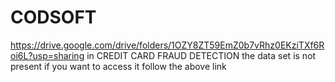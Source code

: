 # CODSOFT
https://drive.google.com/drive/folders/1OZY8ZT59EmZ0b7vRhz0EKziTXf6Roi6L?usp=sharing
in CREDIT CARD FRAUD DETECTION the data set is not present if you want to access it follow the above link
